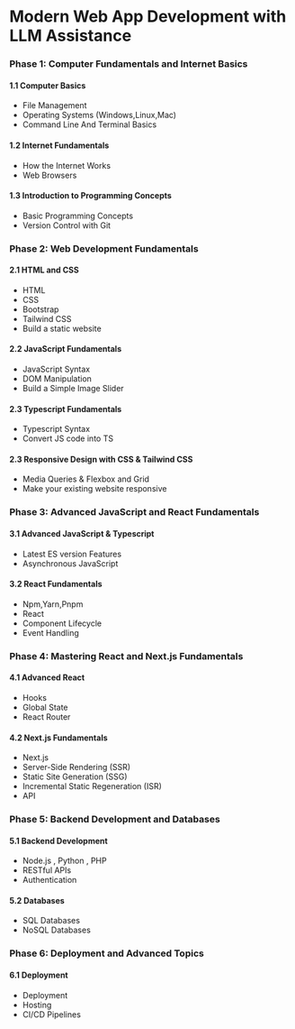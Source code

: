 # Modern Web App Development with LLM Assistance


### **Phase 1: Computer Fundamentals and Internet Basics**

#### **1.1 Computer Basics**
* File Management  
* Operating Systems (Windows,Linux,Mac)  
* Command Line And Terminal Basics

#### **1.2 Internet Fundamentals**
* How the Internet Works  
* Web Browsers

#### **1.3 Introduction to Programming Concepts**
* Basic Programming Concepts  
* Version Control with Git

### **Phase 2: Web Development Fundamentals**

#### **2.1 HTML and CSS**
* HTML  
* CSS  
* Bootstrap  
* Tailwind CSS   
* Build a static website  

#### **2.2 JavaScript Fundamentals**
* JavaScript Syntax  
* DOM Manipulation  
* Build a Simple Image Slider

#### **2.3 Typescript Fundamentals**
* Typescript Syntax  
* Convert JS code into TS

#### **2.3 Responsive Design with CSS & Tailwind CSS**
* Media Queries & Flexbox and Grid  
* Make your existing website responsive

### **Phase 3: Advanced JavaScript and React Fundamentals**

#### **3.1 Advanced JavaScript & Typescript**
* Latest ES version Features  
* Asynchronous JavaScript

#### **3.2 React Fundamentals** 
* Npm,Yarn,Pnpm  
* React  
* Component Lifecycle  
* Event Handling

### **Phase 4: Mastering React and Next.js Fundamentals**

#### **4.1 Advanced React**
* Hooks  
* Global State  
* React Router

#### **4.2 Next.js Fundamentals**
* Next.js   
* Server-Side Rendering (SSR)  
* Static Site Generation (SSG)  
* Incremental Static Regeneration (ISR)  
* API

### **Phase 5: Backend Development and Databases**

#### **5.1 Backend Development**
* Node.js , Python , PHP  
* RESTful APIs  
* Authentication

#### **5.2 Databases**
* SQL Databases  
* NoSQL Databases

### **Phase 6: Deployment and Advanced Topics**

#### **6.1 Deployment**
* Deployment  
* Hosting  
* CI/CD Pipelines
